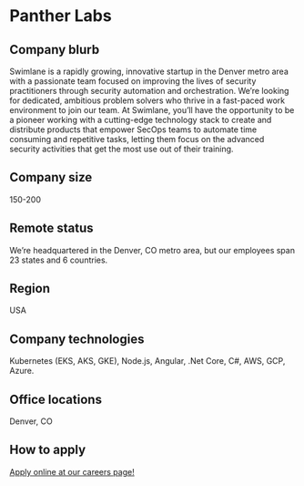 # Panther Labs

## Company blurb

Swimlane is a rapidly growing, innovative startup in the Denver metro area with a passionate team focused on improving the lives of security practitioners through security automation and orchestration. We’re looking for dedicated, ambitious problem solvers who thrive in a fast-paced work environment to join our team. At Swimlane, you’ll have the opportunity to be a pioneer working with a cutting-edge technology stack to create and distribute products that empower SecOps teams to automate time consuming and repetitive tasks, letting them focus on the advanced security activities that get the most use out of their training.

## Company size

150-200

## Remote status

We’re headquartered in the Denver, CO metro area, but our employees span 23 states and 6 countries.

## Region

USA

## Company technologies

Kubernetes (EKS, AKS, GKE), Node.js, Angular, .Net Core, C#, AWS, GCP, Azure.

## Office locations

Denver, CO

## How to apply

[Apply online at our careers page!](https://swimlane.com/about/careers/)